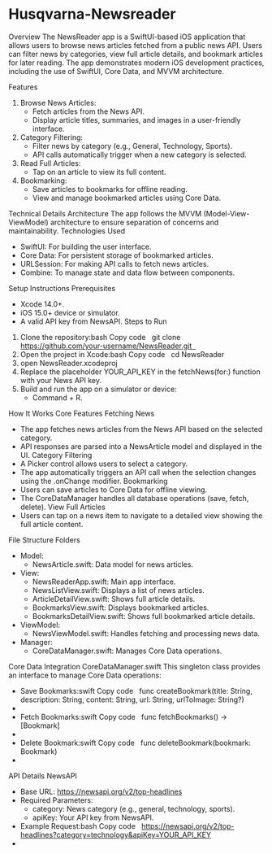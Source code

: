 # Husqvarna-Newsreader

Overview
The NewsReader app is a SwiftUI-based iOS application that allows users to browse news articles fetched from a public news API. Users can filter news by categories, view full article details, and bookmark articles for later reading. The app demonstrates modern iOS development practices, including the use of SwiftUI, Core Data, and MVVM architecture.

Features
1. Browse News Articles:
    * Fetch articles from the News API.
    * Display article titles, summaries, and images in a user-friendly interface.
2. Category Filtering:
    * Filter news by category (e.g., General, Technology, Sports).
    * API calls automatically trigger when a new category is selected.
3. Read Full Articles:
    * Tap on an article to view its full content.
4. Bookmarking:
    * Save articles to bookmarks for offline reading.
    * View and manage bookmarked articles using Core Data.

Technical Details
Architecture
The app follows the MVVM (Model-View-ViewModel) architecture to ensure separation of concerns and maintainability.
Technologies Used
* SwiftUI: For building the user interface.
* Core Data: For persistent storage of bookmarked articles.
* URLSession: For making API calls to fetch news articles.
* Combine: To manage state and data flow between components.

Setup Instructions
Prerequisites
* Xcode 14.0+.
* iOS 15.0+ device or simulator.
* A valid API key from NewsAPI.
Steps to Run
1. Clone the repository:bash Copy code   git clone https://github.com/your-username/NewsReader.git  
2. Open the project in Xcode:bash Copy code   cd NewsReader
3. open NewsReader.xcodeproj   
4. Replace the placeholder YOUR_API_KEY in the fetchNews(for:) function with your News API key.
5. Build and run the app on a simulator or device:
    * Command + R.

How It Works
Core Features
Fetching News
* The app fetches news articles from the News API based on the selected category.
* API responses are parsed into a NewsArticle model and displayed in the UI.
Category Filtering
* A Picker control allows users to select a category.
* The app automatically triggers an API call when the selection changes using the .onChange modifier.
Bookmarking
* Users can save articles to Core Data for offline viewing.
* The CoreDataManager handles all database operations (save, fetch, delete).
View Full Articles
* Users can tap on a news item to navigate to a detailed view showing the full article content.

File Structure
Folders
* Model:
    * NewsArticle.swift: Data model for news articles.
* View:
    * NewsReaderApp.swift: Main app interface.
    * NewsListView.swift: Displays a list of news articles.
    * ArticleDetailView.swift: Shows full article details.
    * BookmarksView.swift: Displays bookmarked articles.
    * BookmarksDetailView.swift: Shows full bookmarked article details.
* ViewModel:
    * NewsViewModel.swift: Handles fetching and processing news data.
* Manager:
    * CoreDataManager.swift: Manages Core Data operations.

Core Data Integration
CoreDataManager.swift
This singleton class provides an interface to manage Core Data operations:
* Save Bookmarks:swift Copy code   func createBookmark(title: String, description: String, content: String, url: String, urlToImage: String?)
*   
* Fetch Bookmarks:swift Copy code   func fetchBookmarks() -> [Bookmark]
*   
* Delete Bookmark:swift Copy code   func deleteBookmark(bookmark: Bookmark)
*   

API Details
NewsAPI
* Base URL: https://newsapi.org/v2/top-headlines
* Required Parameters:
    * category: News category (e.g., general, technology, sports).
    * apiKey: Your API key from NewsAPI.
* Example Request:bash Copy code   https://newsapi.org/v2/top-headlines?category=technology&apiKey=YOUR_API_KEY
*   

